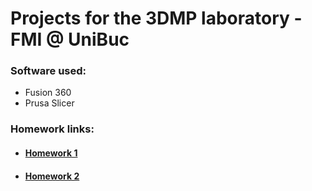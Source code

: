 # Projects for the 3DMP laboratory - FMI @ UniBuc
### Software used:
* Fusion 360
* Prusa Slicer
### Homework links:
* #### [Homework 1](https://github.com/smitoi/3DMP/tree/master/homework1)
* #### [Homework 2](https://github.com/smitoi/3DMP/tree/master/homework2)
